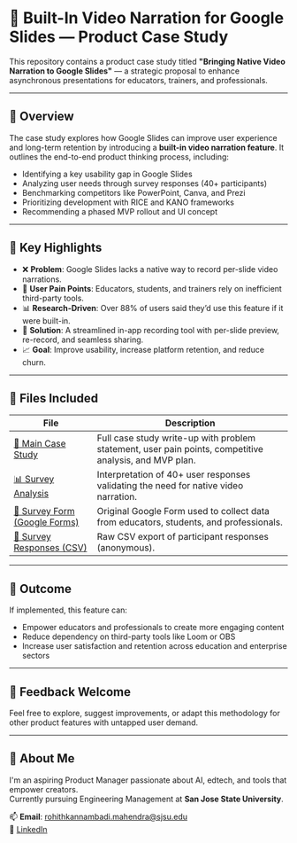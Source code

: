 # 📌 Built-In Video Narration for Google Slides — Product Case Study

This repository contains a product case study titled **"Bringing Native Video Narration to Google Slides"** — a strategic proposal to enhance asynchronous presentations for educators, trainers, and professionals.

---

## 📄 Overview

The case study explores how Google Slides can improve user experience and long-term retention by introducing a **built-in video narration feature**. It outlines the end-to-end product thinking process, including:

- Identifying a key usability gap in Google Slides
- Analyzing user needs through survey responses (40+ participants)
- Benchmarking competitors like PowerPoint, Canva, and Prezi
- Prioritizing development with RICE and KANO frameworks
- Recommending a phased MVP rollout and UI concept

---

## 📌 Key Highlights

- ❌ **Problem**: Google Slides lacks a native way to record per-slide video narrations.
- 🧠 **User Pain Points**: Educators, students, and trainers rely on inefficient third-party tools.
- 📊 **Research-Driven**: Over 88% of users said they’d use this feature if it were built-in.
- 🚀 **Solution**: A streamlined in-app recording tool with per-slide preview, re-record, and seamless sharing.
- 📈 **Goal**: Improve usability, increase platform retention, and reduce churn.

---

## 📁 Files Included

| File | Description |
|------|-------------|
| [📄 Main Case Study](./main-case-study-google-slides-video-narration.pdf) | Full case study write-up with problem statement, user pain points, competitive analysis, and MVP plan. |
| [📊 Survey Analysis](./survey-analysis-google-slides-video-narration.pdf) | Interpretation of 40+ user responses validating the need for native video narration. |
| [📝 Survey Form (Google Forms)](./survey-form-google-slides-narration.pdf) | Original Google Form used to collect data from educators, students, and professionals. |
| [📂 Survey Responses (CSV)](./survey-responses-google-slides-narration.csv) | Raw CSV export of participant responses (anonymous). |

---

## 🚀 Outcome

If implemented, this feature can:
- Empower educators and professionals to create more engaging content
- Reduce dependency on third-party tools like Loom or OBS
- Increase user satisfaction and retention across education and enterprise sectors

---

## 💬 Feedback Welcome

Feel free to explore, suggest improvements, or adapt this methodology for other product features with untapped user demand.

---

## 💼 About Me

I'm an aspiring Product Manager passionate about AI, edtech, and tools that empower creators.  
Currently pursuing Engineering Management at **San Jose State University**.

📫 **Email**: rohithkannambadi.mahendra@sjsu.edu  
🔗 [LinkedIn](https://www.linkedin.com/in/rohith-kannambadi-mahendra/)
